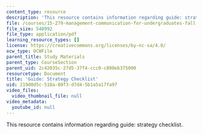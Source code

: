 ```yaml
---
content_type: resource
description: 'This resource contains information regarding guide: strategy checklist.'
file: /courses/15-279-management-communication-for-undergraduates-fall-2012/219d0d5c518a80f3d7d45b1a5a17fa97_MIT15_279F12_strtgyChklst.pdf
file_size: 548992
file_type: application/pdf
learning_resource_types: []
license: https://creativecommons.org/licenses/by-nc-sa/4.0/
ocw_type: OCWFile
parent_title: Study Materials
parent_type: CourseSection
parent_uid: 2c42035c-27d5-37f4-ccc0-c890eb375090
resourcetype: Document
title: 'Guide: Strategy Checklist'
uid: 219d0d5c-518a-80f3-d7d4-5b1a5a17fa97
video_files:
  video_thumbnail_file: null
video_metadata:
  youtube_id: null
---
```

This resource contains information regarding guide: strategy checklist.